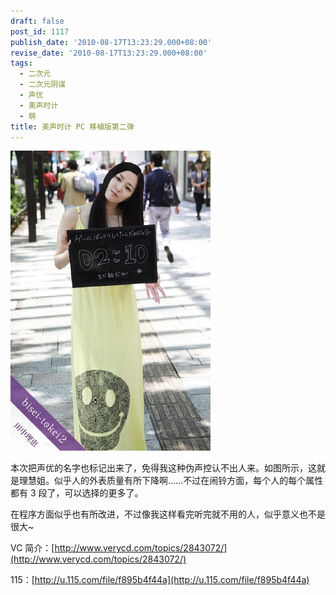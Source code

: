 ```yaml
---
draft: false
post_id: 1117
publish_date: '2010-08-17T13:23:29.000+08:00'
revise_date: '2010-08-17T13:23:29.000+08:00'
tags:
  - 二次元
  - 二次元阴谋
  - 声优
  - 美声时计
  - 萌
title: 美声时计 PC 移植版第二弹
---
```


![](4558069_1282022725k.jpg)

本次把声优的名字也标记出来了，免得我这种伪声控认不出人来。如图所示，这就是理慧姐。似乎人的外表质量有所下降啊……不过在闹铃方面，每个人的每个属性都有 3 段了，可以选择的更多了。

在程序方面似乎也有所改进，不过像我这样看完听完就不用的人，似乎意义也不是很大~

VC 简介：[http://www.verycd.com/topics/2843072/](http://www.verycd.com/topics/2843072/)

115：[http://u.115.com/file/f895b4f44a](http://u.115.com/file/f895b4f44a)
